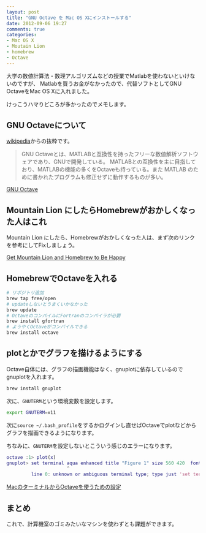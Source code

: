 ```yaml
---
layout: post
title: "GNU Octave を Mac OS Xにインストールする"
date: 2012-09-06 19:27
comments: true
categories: 
- Mac OS X
- Moutain Lion
- homebrew
- Octave
---
```


大学の数値計算法・数理アルゴリズムなどの授業でMatlabを使わないといけないのですが、
Matlabを買うお金がなかったので、代替ソフトとしてGNU OctaveをMac OS Xに入れました。

けっこうハマりどころが多かったのでメモします。

## GNU Octaveについて

[wikipedia](http://ja.wikipedia.org/wiki/GNU_Octave)からの抜粋です。

> GNU Octaveとは、MATLABと互換性を持ったフリーな数値解析ソフトウェアであり、GNUで開発している。
> MATLABとの互換性を主に目指しており、MATLABの機能の多くをOctaveも持っている。また MATLAB のために書かれたプログラムも修正せずに動作するものが多い。

[GNU Octave](http://www.gnu.org/software/octave/)

## Mountain Lion にしたらHomebrewがおかしくなった人はこれ

Mountain Lion にしたら、Homebrewがおかしくなった人は、まず次のリンクを参考にしてFixしましょう。

[Get Mountain Lion and Homebrew to Be Happy](https://gist.github.com/1860902)


## HomebrewでOctaveを入れる

``` bash how to install octave
# リポジトリ追加
brew tap free/open
# updateしないとうまくいかなかった
brew update
# OctaveのコンパイルにFortranのコンパイラが必要
brew install gfortran
# ようやくOctaveがコンパイルできる
brew install octave
```

## plotとかでグラフを描けるようにする

Octave自体には、グラフの描画機能はなく、gnuplotに依存しているのでgnuplotを入れます。

``` bash
brew install gnuplot
```

次に、`GNUTERM`という環境変数を設定します。

``` bash ~/.bash_profile
export GNUTERM=x11
```
次に`source ~/.bash_profile`をするかログインし直せばOctaveでplotなどからグラフを描画できるようになります。

ちなみに、`GNUTERM`を設定しないとこういう感じのエラーになります。

``` matlab octave error
octave :1> plot(x)
gnuplot> set terminal aqua enhanced title "Figure 1" size 560 420  font "*,6"
                      ^
         line 0: unknown or ambiguous terminal type; type just 'set terminal' for a list
```

[MacのターミナルからOctaveを使うための設定](http://helloworld.hifumi.info/post/22182948927/mac-octave)


## まとめ
これで、計算機室のゴミみたいなマシンを使わずとも課題ができます。
